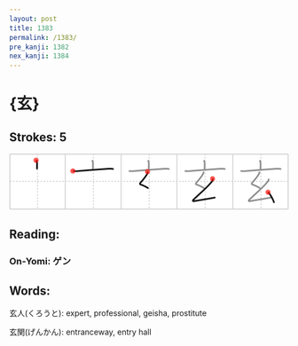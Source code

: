 ```yaml
---
layout: post
title: 1383
permalink: /1383/
pre_kanji: 1382
nex_kanji: 1384
---
```


# {玄}

## Strokes: 5

<div class="stroke"><img src="../images/E78E84.png" /></div>

## Reading:

### On-Yomi: ゲン

## Words:

玄人(くろうと): expert, professional, geisha, prostitute

玄関(げんかん): entranceway, entry hall
